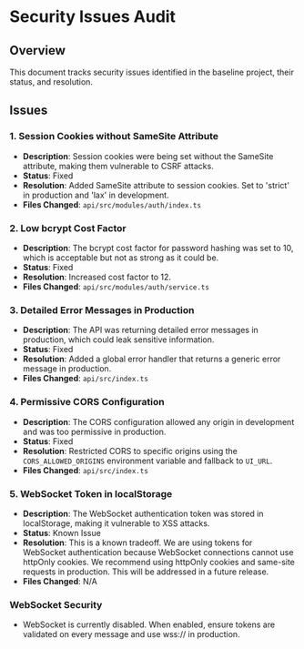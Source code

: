 # Security Issues Audit

## Overview
This document tracks security issues identified in the baseline project, their status, and resolution.

## Issues

### 1. Session Cookies without SameSite Attribute
- **Description**: Session cookies were being set without the SameSite attribute, making them vulnerable to CSRF attacks.
- **Status**: Fixed
- **Resolution**: Added SameSite attribute to session cookies. Set to 'strict' in production and 'lax' in development.
- **Files Changed**: `api/src/modules/auth/index.ts`

### 2. Low bcrypt Cost Factor
- **Description**: The bcrypt cost factor for password hashing was set to 10, which is acceptable but not as strong as it could be.
- **Status**: Fixed
- **Resolution**: Increased cost factor to 12.
- **Files Changed**: `api/src/modules/auth/service.ts`

### 3. Detailed Error Messages in Production
- **Description**: The API was returning detailed error messages in production, which could leak sensitive information.
- **Status**: Fixed
- **Resolution**: Added a global error handler that returns a generic error message in production.
- **Files Changed**: `api/src/index.ts`

### 4. Permissive CORS Configuration
- **Description**: The CORS configuration allowed any origin in development and was too permissive in production.
- **Status**: Fixed
- **Resolution**: Restricted CORS to specific origins using the `CORS_ALLOWED_ORIGINS` environment variable and fallback to `UI_URL`.
- **Files Changed**: `api/src/index.ts`

### 5. WebSocket Token in localStorage
- **Description**: The WebSocket authentication token was stored in localStorage, making it vulnerable to XSS attacks.
- **Status**: Known Issue
- **Resolution**: This is a known tradeoff. We are using tokens for WebSocket authentication because WebSocket connections cannot use httpOnly cookies. We recommend using httpOnly cookies and same-site requests in production. This will be addressed in a future release.
- **Files Changed**: N/A

### WebSocket Security
- WebSocket is currently disabled. When enabled, ensure tokens are validated on every message and use wss:// in production.

